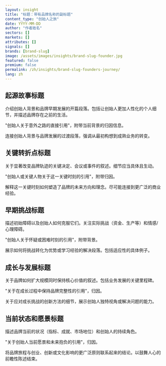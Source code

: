 ```yaml
---
layout: insight
title: "标题：带有品牌名称的副标题"
content_type: "创始人之旅"
date: YYYY-MM-DD
author: "作者姓名"
sectors: []
markets: []
attributes: []
signals: []
brands: [brand-slug]
image: /assets/images/insights/brand-slug-founder.jpg
featured: false
premium: false
permalink: /zh/insights/brand-slug-founders-journey/
lang: zh
---
```


## 起源故事标题

介绍创始人背景和品牌早期发展的开篇段落。包括让创始人更加人性化的个人细节，并描述品牌存在之前的生活。

"创始人关于意外之路的直接引用"，附带当前背景的归因信息。

连接创始人背景与品牌发展的过渡段落，强调从最初构想到成熟业务的转变。

## 关键转折点标题

关于显著改变品牌轨迹的关键决定、会议或事件的叙述。细节应当具体且生动。

"创始人或关键人物关于这一关键时刻的引用"，附带归因。

解释这一关键时刻如何塑造了品牌的未来方向和理念。尽可能连接到更广泛的商业经验。

## 早期挑战标题

描述初始障碍以及创始人如何克服它们。关注实际挑战（资金、生产等）和情感/心理障碍。

"创始人关于怀疑或困难时刻的引用"，附带背景。

展示如何将挑战转化为优势或学习经验的解决段落。包括适应性的具体例子。

## 成长与发展标题

关于品牌如何扩大规模同时保持核心价值的叙述。包括业务发展的关键里程碑。

"关于在成长过程中保持品牌完整性的引用"，归因。

关于应对成长挑战的创新方法的细节，展示创始人独特视角或解决问题的能力。

## 当前状态和愿景标题

描述品牌当前的状况（指标、成就、市场地位）和创始人的持续角色。

"关于创始人当前愿景和未来抱负的引用"，归因。

将品牌旅程与创业、创新或文化影响的更广泛原则联系起来的结论。以鼓舞人心的前瞻性陈述结束。
